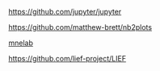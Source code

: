 https://github.com/jupyter/jupyter

https://github.com/matthew-brett/nb2plots

[mnelab](https://github.com/cbrnr/mnelab)

https://github.com/lief-project/LIEF
